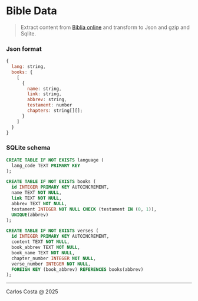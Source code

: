# Bible Data

>Extract content from [Biblia online](https://www.bibliaonline.com.br) and transform to Json and gzip and Sqlite.

### Json format
```js
{
  lang: string,
  books: {
    [
      {
        name: string,
        link: string,
        abbrev: string,
        testament: number
        chapters: string[][];
      }
    ]
  }
}
```

### SQLite schema
```sql
CREATE TABLE IF NOT EXISTS language (
  lang_code TEXT PRIMARY KEY
);

CREATE TABLE IF NOT EXISTS books (
  id INTEGER PRIMARY KEY AUTOINCREMENT,
  name TEXT NOT NULL,
  link TEXT NOT NULL,
  abbrev TEXT NOT NULL,
  testament INTEGER NOT NULL CHECK (testament IN (0, 1)),
  UNIQUE(abbrev)
);

CREATE TABLE IF NOT EXISTS verses (
  id INTEGER PRIMARY KEY AUTOINCREMENT,
  content TEXT NOT NULL,
  book_abbrev TEXT NOT NULL,
  book_name TEXT NOT NULL,
  chapter_number INTEGER NOT NULL,
  verse_number INTEGER NOT NULL,
  FOREIGN KEY (book_abbrev) REFERENCES books(abbrev)
);
```

---

Carlos Costa @ 2025
